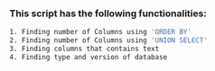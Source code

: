 ### This script has the following functionalities:

```bash
1. Finding number of Columns using 'ORDER BY' 
2. Finding number of Columns using 'UNION SELECT' 
3. Finding columns that contains text 
4. Finding type and version of database
```



